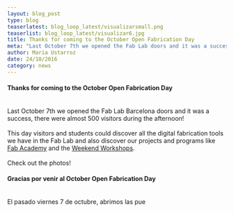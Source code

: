 ```yaml
---
layout: blog_post
type: blog
teaserlatest: blog_loop_latest/visualizarsmall.png
teaserlist: blog_loop_latest/visualizar6.jpg
title: Thanks for coming to the October Open Fabrication Day
meta: "Last October 7th we opened the Fab Lab doors and it was a success, check out the photos!"
author: Maria Ustarroz
date: 24/10/2016
category: news
---
```


<h4>Thanks for coming to the October Open Fabrication Day</h4>
<br>
Last October 7th we opened the Fab Lab Barcelona doors and it was a success, there were almost 500 visitors during the afternoon!<br>
<br>
This day visitors and students could discover all the digital fabrication tools we have in the Fab Lab and also discover our projects and programs like <a href="http://fablabbcn.org/fab_academy.html">Fab Academy</a> and the <a href="http://fablabbcn.org/event/2016/09/09/weekendworkshopautumn.html">Weekend Workshops</a>.<br>
<br>
Check out the photos!<br>


<h4>Gracias por venir al October Open Fabrication Day</h4>
<br>
El pasado viernes 7 de octubre, abrimos las pue